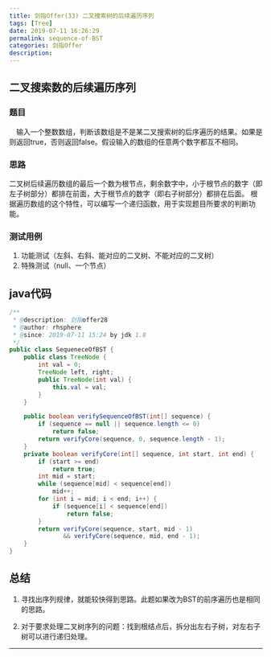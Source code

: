 ```yaml
---
title: 剑指Offer(33) 二叉搜索树的后续遍历序列
tags: [Tree]
date: 2019-07-11 16:26:29
permalink: sequence-of-BST
categories: 剑指Offer
description:
---
```

<p class="description"></p>


<!-- more -->

## 二叉搜索数的后续遍历序列


### 题目

　输入一个整数数组，判断该数组是不是某二叉搜索树的后序遍历的结果。如果是则返回true，否则返回false。假设输入的数组的任意两个数字都互不相同。

### 思路

二叉树后续遍历数组的最后一个数为根节点，剩余数字中，小于根节点的数字（即左子树部分）都排在前面，大于根节点的数字（即右子树部分）都排在后面。
根据遍历数组的这个特性，可以编写一个递归函数，用于实现题目所要求的判断功能。


### 测试用例
1. 功能测试（左斜、右斜、能对应的二叉树、不能对应的二叉树）
2. 特殊测试（null、一个节点）

## java代码

```java
/**
 * @description: 剑指offer28
 * @author: rhsphere
 * @since: 2019-07-11 15:24 by jdk 1.8
 */
public class SequeneceOfBST {
    public class TreeNode {
        int val = 0;
        TreeNode left, right;
        public TreeNode(int val) {
            this.val = val;
        }
    }

    public boolean verifySequenceOfBST(int[] sequence) {
    	if (sequence == null || sequence.length <= 0)
    		return false;
    	return verifyCore(sequence, 0, sequence.length - 1);
    }
    private boolean verifyCore(int[] sequence, int start, int end) {
    	if (start >= end)
    		return true;
    	int mid = start;
    	while (sequence[mid] < sequence[end])
    		mid++;
    	for (int i = mid; i < end; i++) {
    		if (sequence[i] < sequence[end])
    			return false;
    	}
    	return verifyCore(sequence, start, mid - 1) 
    		   && verifyCore(sequence, mid, end - 1);
    }
}
```


## 总结
1. 寻找出序列规律，就能较快得到思路。此题如果改为BST的前序遍历也是相同的思路。

2. 对于要求处理二叉树序列的问题：找到根结点后，拆分出左右子树，对左右子树可以进行递归处理。

<hr />